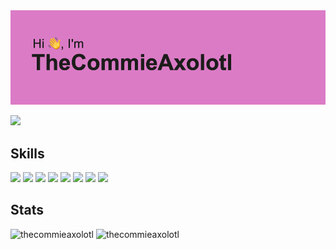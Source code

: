 <img id="preview-img" src="./header.png">

![](https://komarev.com/ghpvc/?username=thecommieaxolotl&style=for-the-badge&color=CE80C2)

## Skills
![](https://img.shields.io/badge/HTML5-E34F26.svg?style=for-the-badge&logo=HTML5&logoColor=white) ![](https://img.shields.io/badge/CSS3-1572B6.svg?style=for-the-badge&logo=CSS3&logoColor=white) ![](https://img.shields.io/badge/JavaScript-F7DF1E.svg?style=for-the-badge&logo=JavaScript&logoColor=black) ![](https://img.shields.io/badge/Electron-47848F.svg?style=for-the-badge&logo=Electron&logoColor=white) ![](https://img.shields.io/badge/Svelte-FF3E00.svg?style=for-the-badge&logo=Svelte&logoColor=white) ![](https://img.shields.io/badge/Sass-CC6699.svg?style=for-the-badge&logo=Sass&logoColor=white) ![](https://img.shields.io/badge/Node.js-339933.svg?style=for-the-badge&logo=nodedotjs&logoColor=white) ![](https://img.shields.io/badge/Swift-F05138.svg?style=for-the-badge&logo=Swift&logoColor=white)

## Stats
<p float="left">
  <img width="400" src="https://github-readme-stats.vercel.app/api?username=TheCommieAxolotl&border_color=0e1116&title_color=fff&text_color=fff&theme=nord" alt="thecommieaxolotl" />
  <img width="400" src="https://github-readme-stats.vercel.app/api/top-langs?username=TheCommieAxolotl&layout=compact&border_color=0e1116&title_color=fff&text_color=fff&theme=nord" alt="thecommieaxolotl" />
</p>
